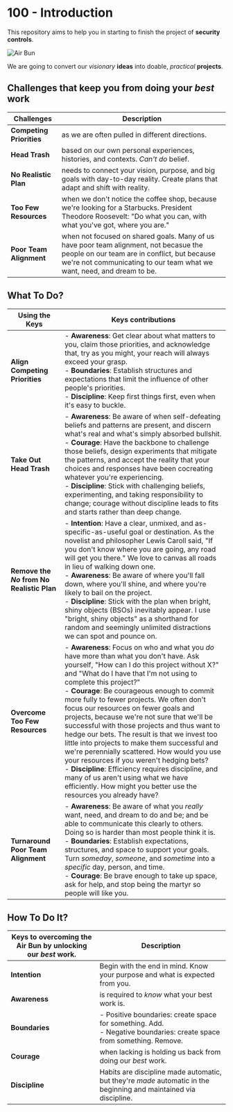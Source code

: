 # 100 - Introduction

This repository aims to help you in starting to finish the project of **security controls**.

![Air Bun](https://github.com/vanHeemstraSystems/start-finishing-security-controls/assets/1499433/9fbc06f6-2515-4bf2-87f2-f9d2d077d740)

We are going to convert our *visionary* **ideas** into doable, *practical* **projects**.

## Challenges that keep you from doing your *best* work

| Challenges | Description |
| --- | --- |
| **Competing Priorities** | as we are often pulled in different directions. |
| **Head Trash** | based on our own personal experiences, histories, and contexts. *Can't do* belief. |
| **No Realistic Plan** | needs to connect your vision, purpose, and big goals with day-to-day reality. Create plans that adapt and shift with reality. |
| **Too Few Resources** | when we don't notice the coffee shop, because we're looking for a Starbucks. President Theodore Roosevelt: "Do what you can, with what you've got, where you are." |
| **Poor Team Alignment** | when not focused on shared goals. Many of us have poor team alignment, not becasue the people on our team are in conflict, but because we're not communicating to our team what we want, need, and dream to be. |  

## What To Do?

| Using the Keys | Keys contributions |
| --- | --- |
| **Align Competing Priorities**| - **Awareness**: Get clear about what matters to you, claim those priorities, and acknowledge that, try as you might, your reach will always exceed your grasp.<br> - **Boundaries**: Establish structures and expectations that limit the influence of other people's priorities. <br> - **Discipline**: Keep first things first, even when it's easy to buckle. |
| **Take Out Head Trash**| - **Awareness**: Be aware of when self-defeating beliefs and patterns are present, and discern what's real and what's simply absorbed bullshit. <br> - **Courage**: Have the backbone to challenge those beliefs, design experiments that mitigate the patterns, and accept the reality that your choices and responses have been cocreating whatever you're experiencing. <br> - **Discipline**: Stick with challenging beliefs, experimenting, and taking responsibility to change; courage without discipline leads to fits and starts rather than deep change.|
| **Remove the *No* from No Realistic Plan**| - **Intention**: Have a clear, unmixed, and as-specific-as-useful goal or destination. As the novelist and philosopher Lewis Caroll said, "If you don't know where you are going, any road will get you there." We love to canvas all roads in lieu of walking down one. <br> - **Awareness**: Be aware of where you'll fall down, where you'll shine, and where you're likely to bail on the project. <br> - **Discipline**: Stick with the plan when bright, shiny objects (BSOs) inevitably appear. I use "bright, shiny objects" as a shorthand for random and seemingly unlimited distractions we can spot and pounce on. |
| **Overcome Too Few Resources**| - **Awareness**: Focus on who and what you *do* have more than what you don't have. Ask yourself, "How can I do this project without X?" and "What do I have that I'm not using to complete this project?" <br> - **Courage**: Be courageous enough to commit more fully to fewer projects. We often don't focus our resources on fewer goals and projects, because we're not sure that we'll be successful with those projects and thus want to hedge our bets. The result is that we invest too little into projects to make them successful and we're perennially scattered. How would you use your resources if you weren't hedging bets? <br> - **Discipline**: Efficiency requires discipline, and many of us aren't using what we have efficiently. How might you better use the resources you already have?|
| **Turnaround Poor Team Alignment**| - **Awareness**: Be aware of what you *really* want, need, and dream to do and be; and be able to communicate this clearly to others. Doing so is harder than most people think it is. <br> - **Boundaries**: Establish expectations, structures, and space to support your goals. Turn *someday*, *someone*, and *sometime* into a *specific* day, person, and time. <br> - **Courage**: Be brave enough to take up space, ask for help, and stop being the martyr so people will like you. |

## How To Do It?

| Keys to overcoming the Air Bun by unlocking our *best* work. | Description |
| --- | --- |
| **Intention** | Begin with the end in mind. Know your purpose and what is expected from you. |
| **Awareness** | is required to *know* what your best work is. |
| **Boundaries** | - Positive boundaries: create space for something. Add.<br> - Negative boundaries: create space from something. Remove. |
| **Courage** | when lacking is holding us back from doing our *best* work. |
| **Discipline** | Habits are discipline made automatic, but they're *made* automatic in the beginning and maintained via discipline. |

